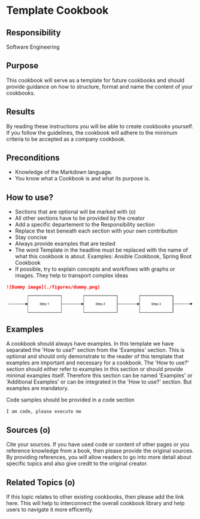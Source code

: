 # Template Cookbook



## Responsibility
Software Engineering

## Purpose
This cookbook will serve as a template for future cookbooks and should provide guidance on how to structure, format and name the content of your cookbooks.

## Results
By reading these instructions you will be able to create cookbooks yourself. If you follow the guidelines, the cookbook will adhere to the minimum criteria to be accepted as a company cookbook.

## Preconditions
- Knowledge of the Markdown language.
- You know what a Cookbook is and what its purpose is.

## How to use?
- Sections that are optional will be marked with (o)
- All other sections have to be provided by the creator
- Add a specific departement to the Responsibility section
- Replace the text beneath each section with your own contribution
- Stay concise
- Always provide examples that are tested
- The word Template in the headline must be replaced with the name of what this cookbook is about. Examples: Ansible Cookbook, Spring Boot Cookbook
- If possible, try to explain concepts and workflows with graphs or images. They help to transport complex ideas

```Markdown
![Dummy image](./figures/dummy.png)
```
![Dummy image](./figures/dummy.png)

## Examples
A cookbook should always have examples. In this template we have separated the 'How to use?' section from the 'Examples' section. This is optional and should only demonstrate to the reader of this template that examples are important and necessary for a cookbook. The 'How to use?' section should either refer to examples in this section or should provide minimal examples itself. Therefore this section can be named 'Examples' or 'Additional Examples' or can be integrated in the 'How to use?' section. But examples are mandatory.

Code samples should be provided in a code section

```shell
I am code, please execute me 
```

## Sources (o)
Cite your sources. If you have used code or content of other pages or you reference knowledge from a book, then please provide the original sources. By providing references, you will allow readers to go into more detail about specific topics and also give credit to the original creator.

## Related Topics (o)
If this topic relates to other existing cookbooks, then please add the link here. This will help to interconnect the overall cookbook library and help users to navigate it more efficently.
